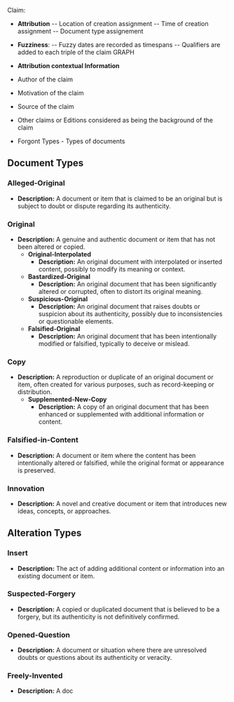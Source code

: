 Claim:

- **Attribution**
-- Location of creation assignment
-- Time of creation assignment
-- Document type assignement

- **Fuzziness**:
-- Fuzzy dates are recorded as timespans
-- Qualifiers are added to each triple of the claim GRAPH

- **Attribution contextual Information**
- Author of the claim
- Motivation of the claim
- Source of the claim
- Other claims or Editions considered as being the background of the claim




- Forgont Types - Types of documents

## Document Types

### Alleged-Original
- **Description:** A document or item that is claimed to be an original but is subject to doubt or dispute regarding its authenticity.

### Original
- **Description:** A genuine and authentic document or item that has not been altered or copied.
  - **Original-Interpolated**
    - **Description:** An original document with interpolated or inserted content, possibly to modify its meaning or context.
  - **Bastardized-Original**
    - **Description:** An original document that has been significantly altered or corrupted, often to distort its original meaning.
  - **Suspicious-Original**
    - **Description:** An original document that raises doubts or suspicion about its authenticity, possibly due to inconsistencies or questionable elements.
  - **Falsified-Original**
    - **Description:** An original document that has been intentionally modified or falsified, typically to deceive or mislead.

### Copy
- **Description:** A reproduction or duplicate of an original document or item, often created for various purposes, such as record-keeping or distribution.
  - **Supplemented-New-Copy**
    - **Description:** A copy of an original document that has been enhanced or supplemented with additional information or content.

### Falsified-in-Content
- **Description:** A document or item where the content has been intentionally altered or falsified, while the original format or appearance is preserved.

### Innovation
- **Description:** A novel and creative document or item that introduces new ideas, concepts, or approaches.

## Alteration Types

### Insert
- **Description:** The act of adding additional content or information into an existing document or item.

### Suspected-Forgery
- **Description:** A copied or duplicated document that is believed to be a forgery, but its authenticity is not definitively confirmed.

### Opened-Question
- **Description:** A document or situation where there are unresolved doubts or questions about its authenticity or veracity.

### Freely-Invented
- **Description:** A doc
